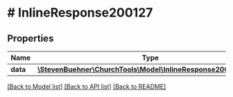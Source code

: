 # # InlineResponse200127

## Properties

Name | Type | Description | Notes
------------ | ------------- | ------------- | -------------
**data** | [**\StevenBuehner\ChurchTools\Model\InlineResponse200127Data[]**](InlineResponse200127Data.md) |  | [optional]

[[Back to Model list]](../../README.md#models) [[Back to API list]](../../README.md#endpoints) [[Back to README]](../../README.md)

